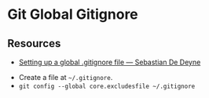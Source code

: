 Git Global Gitignore
===

Resources
---

- [Setting up a global .gitignore file — Sebastian De Deyne][1]

<!-- Links -->
[1]: https://sebastiandedeyne.com/setting-up-a-global-gitignore-file/

<!-- Links end -->


 - Create a file at `~/.gitignore`.
 - `git config --global core.excludesfile ~/.gitignore`
